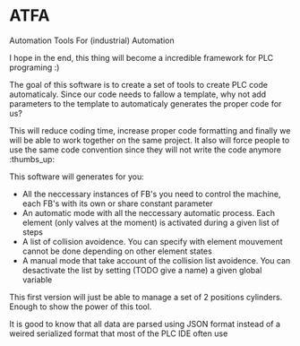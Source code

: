# ATFA
Automation Tools For (industrial) Automation

I hope in the end, this thing will become a incredible framework for PLC programing :)

The goal of this software is to create a set of tools to create PLC code automaticaly. Since our code needs to fallow a template, 
why not add parameters to the template to automaticaly generates the proper code for us?

This will reduce coding time, increase proper code formatting and finally we will be able to work together on the same project.
It also will force people to use the same code convention since they will not write the code anymore :thumbs_up:

This software will generates for you:
  - All the neccessary instances of FB's you need to control the machine, each FB's with its own or share constant parameter
  - An automatic mode with all the neccessary automatic process. Each element (only valves at the moment) is activated during a given list of steps
  - A list of collision avoidence. You can specify with element mouvement cannot be done depending on other element states
  - A manual mode that take account of the collision list avoidence. You can desactivate the list by setting (TODO give a name) a given global variable

This first version will just be able to manage a set of 2 positions cylinders. Enough to show the power of this tool.

It is good to know that all data are parsed using JSON format instead of a weired serialized format that most of the PLC IDE often use

